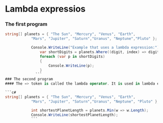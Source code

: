 # Lambda expressios
### The first program
```C#
string[] planets = { "The Sun", "Mercury", "Venus", "Earth",
            "Mars", "Jupiter", "Saturn","Uranus", "Neptune","Pluto" };

            Console.WriteLine("Example that uses a lambda expression:");
                var shortDigits = planets.Where((digit, index) => digit.Length >= index);
                foreach (var p in shortDigits)
                {
                    Console.WriteLine(p);
                }
              ```
### The second program
#### The => token is called the lambda operator. It is used in lambda expressions to separate the input variables on the left side from the lambda body on the right side. Lambda expressions are inline expressions similar to anonymous methods but more flexible; they are used extensively in LINQ queries that are expressed in method syntax.

```c#
string[] planets = { "The Sun", "Mercury", "Venus", "Earth",
            "Mars", "Jupiter", "Saturn","Uranus", "Neptune", "Pluto" };

            int shortestPlanetLength = planets.Min(w => w.Length);
            Console.WriteLine(shortestPlanetLength);
            ```
            
           

            
            
         
